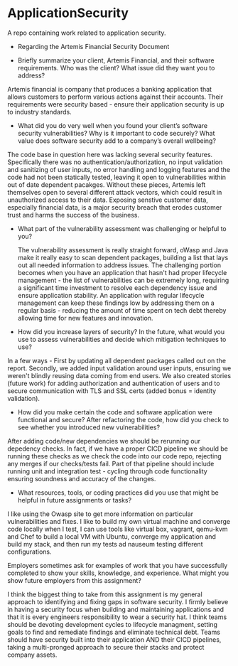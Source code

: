 # ApplicationSecurity
A repo containing work related to application security.

* Regarding the Artemis Financial Security Document

- Briefly summarize your client, Artemis Financial, and their software requirements. Who was the client? What issue did they want you to address?
  
Artemis financial is company that produces a banking application that allows customers to perform various actions against their accounts. Their requirements were security based - ensure their application security is up to industry standards. 

- What did you do very well when you found your client’s software security vulnerabilities? Why is it important to code securely? What value does software security add to a company’s overall wellbeing?
  
The code base in question here was lacking several security features. Specifically there was no authentication/authorization, no input validation and sanitizing of user inputs, no error handling and logging features and the code had not been statically tested, leaving it open to vulnerabilities within out of date dependent pacakges. Without these pieces, Artemis left themselves open to several different attack vectors, which could result in unauthorized access to their data. Exposing senstive customer data, especially financial data, is a major security breach that erodes customer trust and harms the success of the business.

- What part of the vulnerability assessment was challenging or helpful to you?

  The vulnerability assessment is really straight forward, oWasp and Java make it really easy to scan dependent packages, building a list that lays out all needed information to address issues. The challenging portion becomes when you have an application that hasn't had proper lifecycle management - the list of vulnerabilities can be extremely long, requiring a significant time investment to resolve each dependency issue and ensure application stability. An application with regular lifecycle management can keep these findings low by addressing them on a regular basis - reducing the amount of time spent on tech debt thereby allowing time for new features and innovation.

- How did you increase layers of security? In the future, what would you use to assess vulnerabilities and decide which mitigation techniques to use?

In a few ways - First by updating all dependent packages called out on the report. Secondly, we added input validation around user inputs, ensuring we weren't blindly reusing data coming from end users. We also created stories (future work) for adding authorization and authentication of users and to secure communication with TLS and SSL certs (added bonus = identity validation). 

- How did you make certain the code and software application were functional and secure? After refactoring the code, how did you check to see whether you introduced new vulnerabilities?

After adding code/new dependencies we should be rerunning our depedency checks. In fact, if we have a proper CICD pipeline we should be running these checks as we check the code into our code repo, rejecting any merges if our checks/tests fail. Part of that pipeline should include running unit and integration test - cycling through code functionality ensuring soundness and accuracy of the changes. 

- What resources, tools, or coding practices did you use that might be helpful in future assignments or tasks?

I like using the Owasp site to get more information on particular vulnerabilities and fixes. I like to build my own virtual machine and converge code locally when I test, I can use tools like virtual box, vagrant, qemu-kvm and Chef to build a local VM with Ubuntu, converge my application and build my stack, and then run my tests ad nauseum testing different configurations. 

Employers sometimes ask for examples of work that you have successfully completed to show your skills, knowledge, and experience. What might you show future employers from this assignment?

I think the biggest thing to take from this assignment is my general approach to identifying and fixing gaps in software security. I firmly believe in having a security focus when building and maintaining applications and that it is every engineers responsibility to wear a security hat. I think teams should be devoting development cycles to lifecycle managment, setting goals to find and remediate findings and eliminate technical debt. Teams should have security built into their application AND their CICD pipelines, taking a multi-pronged approach to secure their stacks and protect company assets.  
